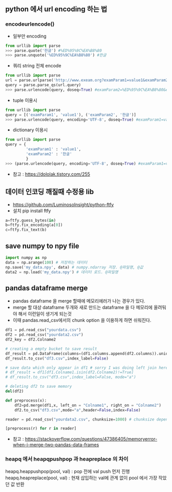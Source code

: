 ## python 에서 url encoding 하는 법
### encodeurlencode()
* 일부만 encoding
```python
from urllib import parse
>>> parse.quote('한글') #%ED%95%9C%EA%B8%80
>>> parse.unquote('%ED%95%9C%EA%B8%80') #한글
```
* 쿼리 string 전체 encode
```python
from urllib import parse
url = parse.urlparse('http://www.exeam.org?examParam1=value1&examParam2=한글') 
query = parse.parse_qs(url.query)
>>> parse.urlencode(query, doseq=True) #examParam2=%ED%95%9C%EA%B8%80&examParam1=value1
```
* tuple 이용시
```python
from urllib import parse
query = [('examParam1', 'value1'), ('examParam2', '한글')]
>>> parse.urlencode(query, encoding='UTF-8', doseq=True) #examParam1=value1&examParam2=%ED%95%9C%EA%B8%80
```
* dictionary 이용시
```python
from urllib import parse
query = {
         'examParam1' : 'value1',
         'examParam2' : '한글'
         }
>>> (parse.urlencode(query, encoding='UTF-8', doseq=True) #examParam1=value1&examParam2=%ED%95%9C%EA%B8%80
```

* 참고 : https://dololak.tistory.com/255


## 데이터 인코딩 깨질때 수정용 lib
* https://github.com/LuminosoInsight/python-ftfy
* 설치 pip install ftfy
``` python
a=ftfy.guess_bytes(in)
b=ftfy.fix_encoding(a[0])
c=ftfy.fix_text(b)
```

## save numpy to npy file
```python
import numpy as np
data = np.arange(100) # 저장하는 데이터
np.save('my_data.npy', data) # numpy.ndarray 저장. @파일명, @값
data2 = np.load('my_data.npy') # 데이터 로드. @파일명
```

## pandas dataframe merge
* pandas dataframe 을 merge 할때에 메모리에러가 나는 경우가 있다.
* merge 할 대상 dataframe 두개와 새로 만드는 dataframe 을 다 메모리에 올려둬야 해서 이런일이 생기게 되는것
* 이때 pandas.read_csv에서의 chunk option 을 이용하게 하면 쉬워진다.
```python
df1 = pd.read_csv("yourdata.csv")
df2 = pd.read_csv("yourdata2.csv")
df2_key = df2.Colname2

# creating a empty bucket to save result
df_result = pd.DataFrame(columns=(df1.columns.append(df2.columns)).unique())
df_result.to_csv("df3.csv",index_label=False)

# save data which only appear in df1 # sorry I was doing left join here. no need to run below two line.
# df_result = df1[df1.Colname1.isin(df2.Colname2)!=True]
# df_result.to_csv("df3.csv",index_label=False, mode="a")

# deleting df2 to save memory
del(df2)

def preprocess(x):
    df2=pd.merge(df1,x, left_on = "Colname1", right_on = "Colname2")
    df2.to_csv("df3.csv",mode="a",header=False,index=False)

reader = pd.read_csv("yourdata2.csv", chunksize=1000) # chunksize depends with you colsize

[preprocess(r) for r in reader]
```
- 참고 : https://stackoverflow.com/questions/47386405/memoryerror-when-i-merge-two-pandas-data-frames

### heapq 에서 heapqpushpop 과 heapreplace 의 차이
heapq.heappushpop(pool, val) : pop 전에 val push 먼저 진행
heapq.heapreplace(pool, val) : 현재 삽입하는 val에 관계 없이 pool 에서 가장 작았던 값 반환
